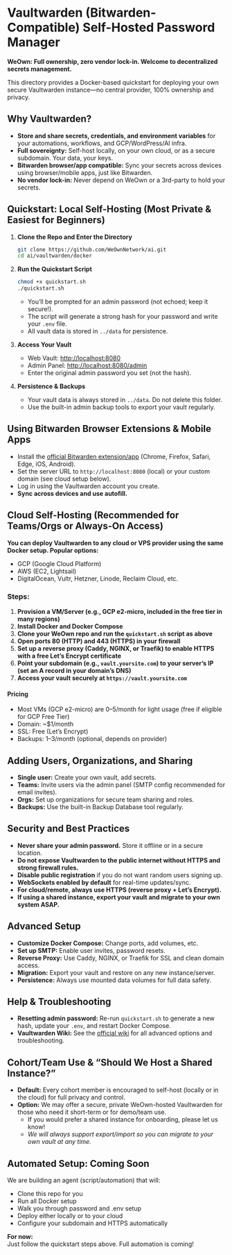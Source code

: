 # Vaultwarden (Bitwarden-Compatible) Self-Hosted Password Manager

**WeOwn: Full ownership, zero vendor lock-in. Welcome to decentralized secrets management.**

This directory provides a Docker-based quickstart for deploying your own secure Vaultwarden instance—no central provider, 100% ownership and privacy.

## Why Vaultwarden?

- **Store and share secrets, credentials, and environment variables** for your automations, workflows, and GCP/WordPress/AI infra.
- **Full sovereignty:** Self-host locally, on your own cloud, or as a secure subdomain. Your data, your keys.
- **Bitwarden browser/app compatible:** Sync your secrets across devices using browser/mobile apps, just like Bitwarden.
- **No vendor lock-in:** Never depend on WeOwn or a 3rd-party to hold your secrets.

## Quickstart: Local Self-Hosting (Most Private & Easiest for Beginners)

1. **Clone the Repo and Enter the Directory**
    ```bash
    git clone https://github.com/WeOwnNetwork/ai.git
    cd ai/vaultwarden/docker
    ```

2. **Run the Quickstart Script**
    ```bash
    chmod +x quickstart.sh
    ./quickstart.sh
    ```
    - You’ll be prompted for an admin password (not echoed; keep it secure!).
    - The script will generate a strong hash for your password and write your `.env` file.
    - All vault data is stored in `../data` for persistence.

3. **Access Your Vault**
    - Web Vault: [http://localhost:8080](http://localhost:8080)
    - Admin Panel: [http://localhost:8080/admin](http://localhost:8080/admin)
    - Enter the original admin password you set (not the hash).

4. **Persistence & Backups**
    - Your vault data is always stored in `../data`. Do not delete this folder.
    - Use the built-in admin backup tools to export your vault regularly.

## Using Bitwarden Browser Extensions & Mobile Apps

- Install the [official Bitwarden extension/app](https://bitwarden.com/download/) (Chrome, Firefox, Safari, Edge, iOS, Android).
- Set the server URL to `http://localhost:8080` (local) or your custom domain (see cloud setup below).
- Log in using the Vaultwarden account you create.
- **Sync across devices and use autofill.**

## Cloud Self-Hosting (Recommended for Teams/Orgs or Always-On Access)

**You can deploy Vaultwarden to any cloud or VPS provider using the same Docker setup. Popular options:**
- GCP (Google Cloud Platform)
- AWS (EC2, Lightsail)
- DigitalOcean, Vultr, Hetzner, Linode, Reclaim Cloud, etc.

### Steps:
1. **Provision a VM/Server (e.g., GCP e2-micro, included in the free tier in many regions)**
2. **Install Docker and Docker Compose**
3. **Clone your WeOwn repo and run the `quickstart.sh` script as above**
4. **Open ports 80 (HTTP) and 443 (HTTPS) in your firewall**
5. **Set up a reverse proxy (Caddy, NGINX, or Traefik) to enable HTTPS with a free Let’s Encrypt certificate**
6. **Point your subdomain (e.g., `vault.yoursite.com`) to your server’s IP (set an A record in your domain’s DNS)**
7. **Access your vault securely at `https://vault.yoursite.com`**

#### **Pricing**
- Most VMs (GCP e2-micro) are $0–$5/month for light usage (free if eligible for GCP Free Tier)
- Domain: ~$1/month
- SSL: Free (Let’s Encrypt)
- Backups: $1–$3/month (optional, depends on provider)

## Adding Users, Organizations, and Sharing

- **Single user:** Create your own vault, add secrets.
- **Teams:** Invite users via the admin panel (SMTP config recommended for email invites).
- **Orgs:** Set up organizations for secure team sharing and roles.
- **Backups:** Use the built-in Backup Database tool regularly.

## Security and Best Practices

- **Never share your admin password.** Store it offline or in a secure location.
- **Do not expose Vaultwarden to the public internet without HTTPS and strong firewall rules.**
- **Disable public registration** if you do not want random users signing up.
- **WebSockets enabled by default** for real-time updates/sync.
- **For cloud/remote, always use HTTPS (reverse proxy + Let’s Encrypt).**
- **If using a shared instance, export your vault and migrate to your own system ASAP.**

## Advanced Setup

- **Customize Docker Compose:** Change ports, add volumes, etc.
- **Set up SMTP:** Enable user invites, password resets.
- **Reverse Proxy:** Use Caddy, NGINX, or Traefik for SSL and clean domain access.
- **Migration:** Export your vault and restore on any new instance/server.
- **Persistence:** Always use mounted data volumes for full data safety.

## Help & Troubleshooting

- **Resetting admin password:** Re-run `quickstart.sh` to generate a new hash, update your `.env`, and restart Docker Compose.
- **Vaultwarden Wiki:** See the [official wiki](https://github.com/dani-garcia/vaultwarden/wiki) for all advanced options and troubleshooting.

## Cohort/Team Use & “Should We Host a Shared Instance?”

- **Default:** Every cohort member is encouraged to self-host (locally or in the cloud) for full privacy and control.
- **Option:** We may offer a secure, private WeOwn-hosted Vaultwarden for those who need it short-term or for demo/team use.
    - If you would prefer a shared instance for onboarding, please let us know!
    - *We will always support export/import so you can migrate to your own vault at any time.*

## Automated Setup: Coming Soon

We are building an agent (script/automation) that will:
- Clone this repo for you
- Run all Docker setup
- Walk you through password and .env setup
- Deploy either locally or to your cloud
- Configure your subdomain and HTTPS automatically

**For now:**  
Just follow the quickstart steps above. Full automation is coming!